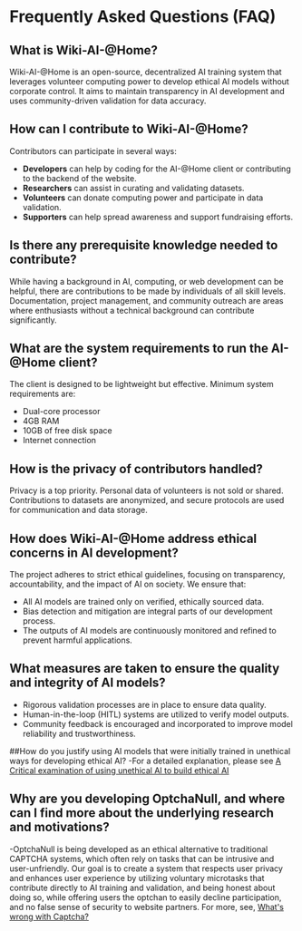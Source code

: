 # Frequently Asked Questions (FAQ)

## What is Wiki-AI-@Home?
Wiki-AI-@Home is an open-source, decentralized AI training system that leverages volunteer computing power to develop ethical AI models without corporate control. It aims to maintain transparency in AI development and uses community-driven validation for data accuracy.

## How can I contribute to Wiki-AI-@Home?
Contributors can participate in several ways:
- **Developers** can help by coding for the AI-@Home client or contributing to the backend of the website.
- **Researchers** can assist in curating and validating datasets.
- **Volunteers** can donate computing power and participate in data validation.
- **Supporters** can help spread awareness and support fundraising efforts.

## Is there any prerequisite knowledge needed to contribute?
While having a background in AI, computing, or web development can be helpful, there are contributions to be made by individuals of all skill levels. Documentation, project management, and community outreach are areas where enthusiasts without a technical background can contribute significantly.

## What are the system requirements to run the AI-@Home client?
The client is designed to be lightweight but effective. Minimum system requirements are:
- Dual-core processor
- 4GB RAM
- 10GB of free disk space
- Internet connection

## How is the privacy of contributors handled?
Privacy is a top priority. Personal data of volunteers is not sold or shared. Contributions to datasets are anonymized, and secure protocols are used for communication and data storage.

## How does Wiki-AI-@Home address ethical concerns in AI development?
The project adheres to strict ethical guidelines, focusing on transparency, accountability, and the impact of AI on society. We ensure that:
- All AI models are trained only on verified, ethically sourced data.
- Bias detection and mitigation are integral parts of our development process.
- The outputs of AI models are continuously monitored and refined to prevent harmful applications.

## What measures are taken to ensure the quality and integrity of AI models?
- Rigorous validation processes are in place to ensure data quality.
- Human-in-the-loop (HITL) systems are utilized to verify model outputs.
- Community feedback is encouraged and incorporated to improve model reliability and trustworthiness.

##How do you justify using AI models that were initially trained in unethical ways for developing ethical AI?
-For a detailed explanation, please see [A Critical examination of using unethical AI to build ethical AI](docs/ethicalAI.txt)

## Why are you developing OptchaNull, and where can I find more about the underlying research and motivations?
-OptchaNull is being developed as an ethical alternative to traditional CAPTCHA systems, which often rely on tasks that can be intrusive and user-unfriendly. Our goal is to create a system that respects user privacy and enhances user experience by utilizing voluntary microtasks that contribute directly to AI training and validation, and being honest about doing so, while offering users the optchan to easily decline participation, and no false sense of security to website partners. For more, see, [What's wrong with Captcha?](https://github.com/wiki-ai-at-home/wiki-ai-at-home/blob/587890dd8fda44263749fff5debd8e76ade2df02/docs/Optchanull.txt)


